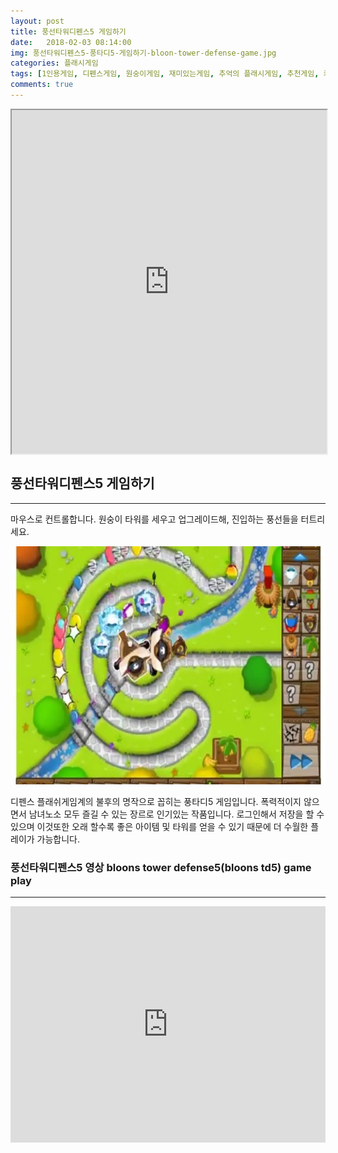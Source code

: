 ```yaml
---
layout: post
title: 풍선타워디펜스5 게임하기
date:   2018-02-03 08:14:00
img: 풍선타워디펜스5-풍타디5-게임하기-bloon-tower-defense-game.jpg
categories: 플래시게임
tags: [1인용게임, 디펜스게임, 원숭이게임, 재미있는게임, 추억의 플래시게임, 추천게임, 키우기게임]
comments: true
---
```



<iframe src="http://chat.kongregate.com/gamez/0015/1730/live/Preloader.swf?kongregate_game_version=1492642192" name="gamefile" width="100%" height="550" align="middle" allowfullscreen="allowfullscreen"></iframe>
<h2>풍선타워디펜스5 게임하기</h2>

<hr />

마우스로 컨트롤합니다. 원숭이 타워를 세우고 업그레이드해, 진입하는 풍선들을 터트리세요.

<img class="alignnone size-mh-magazine-lite-content wp-image-367" src="/images/풍선타워디펜스5-풍타디5-게임하기-bloon-tower-defense-game.jpg" alt="" width="100%" height="381" />

디펜스 플래쉬게임계의 불후의 명작으로 꼽히는 풍타디5 게임입니다. 폭력적이지 않으면서 남녀노소 모두 즐길 수 있는 장르로 인기있는 작품입니다. 로그인해서 저장을 할 수 있으며 이것또한 오래 할수록 좋은 아이템 및 타워를 얻을 수 있기 때문에 더 수월한 플레이가 가능합니다.
<h3>풍선타워디펜스5 영상 bloons tower defense5(bloons td5) game play</h3>

<hr />

<div style="position: relative; height: 0; padding-bottom: 75.0%;"><iframe style="left: 0px; width: 100%; height: 100%; position: absolute;" src="https://www.youtube.com/embed/SoBGvv9gQHM?rel=0&amp;ecver=2" width="100%" height="360" frameborder="0" allowfullscreen="allowfullscreen"></iframe></div>